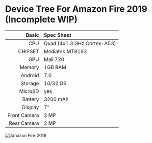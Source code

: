 Device Tree For Amazon Fire 2019 (Incomplete WIP)
=================================================

Basic   | Spec Sheet
-------:|:--------------------------------------------------
CPU     | Quad (4x1.3 GHz Cortex-A53)
CHIPSET | Mediatek MT8163
GPU     | Mali 720
Memory  | 1GB RAM
Android | 7.0
Storage | 16/32 GB
MicroSD | yes
Battery | 3200 mAh
Display | 7"
Front Camera  | 2 MP
Rear Camera  | 2 MP

![Amazon Fire 2019](https://ebookfriendly.com/wp-content/uploads/2019/05/Amazon-Fire-7-2019-four-color-options-840x730.jpg "Amazon Fire 2019")

